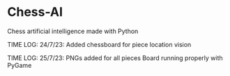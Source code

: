 # Chess-AI
Chess artificial intelligence made with Python

TIME LOG:
24/7/23: Added chessboard for piece location vision

TIME LOG:
25/7/23: PNGs added for all pieces
         Board running properly with PyGame